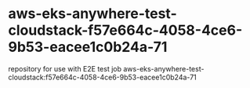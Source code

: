 # aws-eks-anywhere-test-cloudstack-f57e664c-4058-4ce6-9b53-eacee1c0b24a-71
repository for use with E2E test job aws-eks-anywhere-test-cloudstack:f57e664c-4058-4ce6-9b53-eacee1c0b24a-71
